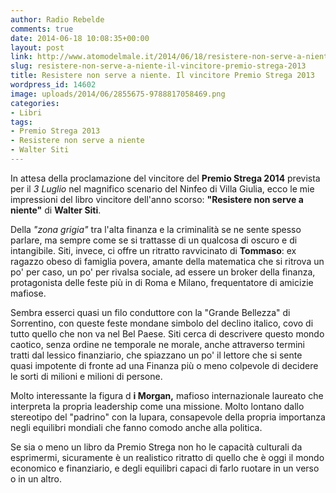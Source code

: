 ```yaml
---
author: Radio Rebelde
comments: true
date: 2014-06-18 10:08:35+00:00
layout: post
link: http://www.atomodelmale.it/2014/06/18/resistere-non-serve-a-niente-il-vincitore-premio-strega-2013/
slug: resistere-non-serve-a-niente-il-vincitore-premio-strega-2013
title: Resistere non serve a niente. Il vincitore Premio Strega 2013
wordpress_id: 14602
image: uploads/2014/06/2855675-9788817058469.png
categories:
- Libri
tags:
- Premio Strega 2013
- Resistere non serve a niente
- Walter Siti
---
```


In attesa della proclamazione del vincitore del **Premio Strega 2014** prevista per il _3 Luglio_ nel magnifico scenario del Ninfeo di Villa Giulia, ecco le mie impressioni del libro vincitore dell'anno scorso: **"Resistere non serve a niente"** di **Walter Siti**.

Della _"zona grigia"_ tra l'alta finanza e la criminalità se ne sente spesso parlare, ma sempre come se si trattasse di un qualcosa di oscuro e di intangibile. Siti, invece, ci offre un ritratto ravvicinato di **Tommaso**: ex ragazzo obeso di famiglia povera, amante della matematica che si ritrova un po' per caso, un po' per rivalsa sociale, ad essere un broker della finanza, protagonista delle feste più in di Roma e Milano, frequentatore di amicizie mafiose.

Sembra esserci quasi un filo conduttore con la "Grande Bellezza" di Sorrentino, con queste feste mondane simbolo del declino italico, covo di tutto quello che non va nel Bel Paese.
Siti cerca di descrivere questo mondo caotico, senza ordine ne temporale ne morale, anche attraverso termini tratti dal lessico finanziario, che spiazzano un po' il lettore che si sente quasi impotente di fronte ad una Finanza più o meno colpevole di decidere le sorti di milioni e milioni di persone.

Molto interessante la figura d **i Morgan,** mafioso internazionale laureato che interpreta la propria leadership come una missione. Molto lontano dallo stereotipo del "padrino" con la lupara, consapevole della propria importanza negli equilibri mondiali che fanno comodo anche alla politica.

Se sia o meno un libro da Premio Strega non ho le capacità culturali da esprimermi, sicuramente è un realistico ritratto di quello che è oggi il mondo economico e finanziario, e degli equilibri capaci di farlo ruotare in un verso o in un altro.
